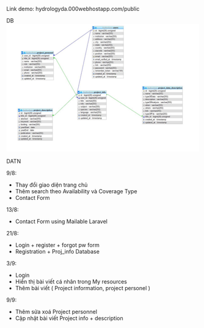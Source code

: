 Link demo: hydrologyda.000webhostapp.com/public

DB
![alt text](https://github.com/cuongdinh1507/doan/blob/master/db.jpg)

DATN

9/8:
- Thay đổi giao diện trang chủ
- Thêm search theo Availability và Coverage Type
- Contact Form

13/8:
- Contact Form using Mailable Laravel

21/8:
- Login + register + forgot pw form
- Registration + Proj_info Database

3/9:
- Login
- Hiển thị bài viết cá nhân trong My resources
- Thêm bài viết ( Project information, project personel )

9/9:
- Thêm sửa xoá Project personnel
- Cập nhật bài viết Project info + description
